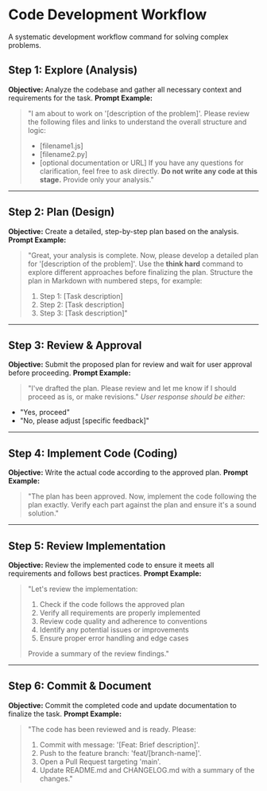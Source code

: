 # Code Development Workflow

A systematic development workflow command for solving complex problems.

## Step 1: Explore (Analysis)

**Objective:** Analyze the codebase and gather all necessary context and requirements for the task.
**Prompt Example:**

> "I am about to work on '\[description of the problem]'.
> Please review the following files and links to understand the overall structure and logic:
>
> - \[filename1.js]
> - \[filename2.py]
> - \[optional documentation or URL]
>   If you have any questions for clarification, feel free to ask directly.
>   **Do not write any code at this stage.** Provide only your analysis."

---

## Step 2: Plan (Design)

**Objective:** Create a detailed, step-by-step plan based on the analysis.
**Prompt Example:**

> "Great, your analysis is complete. Now, please develop a detailed plan for '\[description of the problem]'.
> Use the **think hard** command to explore different approaches before finalizing the plan.
> Structure the plan in Markdown with numbered steps, for example:
>
> 1. Step 1: \[Task description]
> 2. Step 2: \[Task description]
> 3. Step 3: \[Task description]"

---

## Step 3: Review & Approval

**Objective:** Submit the proposed plan for review and wait for user approval before proceeding.
**Prompt Example:**

> "I've drafted the plan. Please review and let me know if I should proceed as is, or make revisions."
> _User response should be either:_

- "Yes, proceed"
- "No, please adjust \[specific feedback]"

---

## Step 4: Implement Code (Coding)

**Objective:** Write the actual code according to the approved plan.
**Prompt Example:**

> "The plan has been approved. Now, implement the code following the plan exactly. Verify each part against the plan and ensure it's a sound solution."

---

## Step 5: Review Implementation

**Objective:** Review the implemented code to ensure it meets all requirements and follows best practices.
**Prompt Example:**

> "Let's review the implementation:
>
> 1. Check if the code follows the approved plan
> 2. Verify all requirements are properly implemented
> 3. Review code quality and adherence to conventions
> 4. Identify any potential issues or improvements
> 5. Ensure proper error handling and edge cases
>
> Provide a summary of the review findings."

---

## Step 6: Commit & Document

**Objective:** Commit the completed code and update documentation to finalize the task.
**Prompt Example:**

> "The code has been reviewed and is ready. Please:
>
> 1. Commit with message: '\[Feat: Brief description]'.
> 2. Push to the feature branch: 'feat/\[branch-name]'.
> 3. Open a Pull Request targeting 'main'.
> 4. Update README.md and CHANGELOG.md with a summary of the changes."
